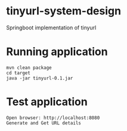 # tinyurl-system-design
Springboot implementation of tinyurl

# Running application
```
mvn clean package
cd target
java -jar tinyurl-0.1.jar
```

# Test application
```
Open browser: http://localhost:8080
Generate and Get URL details
```
